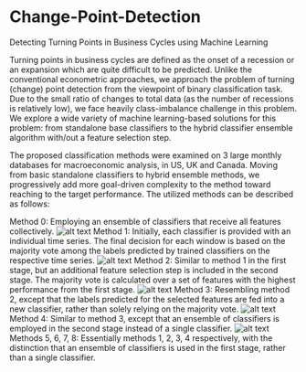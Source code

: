 # Change-Point-Detection
Detecting Turning Points in Business Cycles using Machine Learning

Turning points in business cycles are defined as the onset of a recession or an expansion which are quite difficult to be predicted. Unlike the conventional econometric approaches, we approach the problem of turning (change) point detection from the viewpoint of binary classification task. Due to the small ratio of changes to total data (as the number of recessions is relatively low), we face heavily class-imbalance challenge in this problem. We explore a wide variety of machine learning-based solutions for this problem: from standalone base classifiers to the hybrid classifier ensemble algorithm with/out a feature selection step.

The proposed classification methods were examined on 3 large monthly databases for macroeconomic analysis, in US, UK and Canada. Moving from basic standalone classifiers to hybrid ensemble methods, we progressively add more goal-driven complexity to the method toward reaching to the target performance. The utilized methods can be described as follows:

Method 0: Employing an ensemble of classifiers that receive all features collectively.
![alt text](https://github.com/[RezaEcon]/[Change-Point-Detection]/blob/[images]/0.jpg?raw=true)
Method 1: Initially, each classifier is provided with an individual time series. The final decision for each window is based on the majority vote among the labels predicted by trained classifiers on the respective time series.
![alt text](https://github.com/[RezaEcon]/[Change-Point-Detection]/blob/[images]/1.jpg?raw=true)
Method 2: Similar to method 1 in the first stage, but an additional feature selection step is included in the second stage. The majority vote is calculated over a set of features with the highest performance from the first stage.
![alt text](https://github.com/[RezaEcon]/[Change-Point-Detection]/blob/[images]/2.jpg?raw=true)
Method 3: Resembling method 2, except that the labels predicted for the selected features are fed into a new classifier, rather than solely relying on the majority vote.
![alt text](https://github.com/[RezaEcon]/[Change-Point-Detection]/blob/[images]/3.jpg?raw=true)
Method 4: Similar to method 3, except that an ensemble of classifiers is employed in the second stage instead of a single classifier.
![alt text](https://github.com/[RezaEcon]/[Change-Point-Detection]/blob/[images]/4.jpg?raw=true)
Methods 5, 6, 7, 8: Essentially methods 1, 2, 3, 4 respectively, with the distinction that an ensemble of classifiers is used in the first stage, rather than a single classifier.
